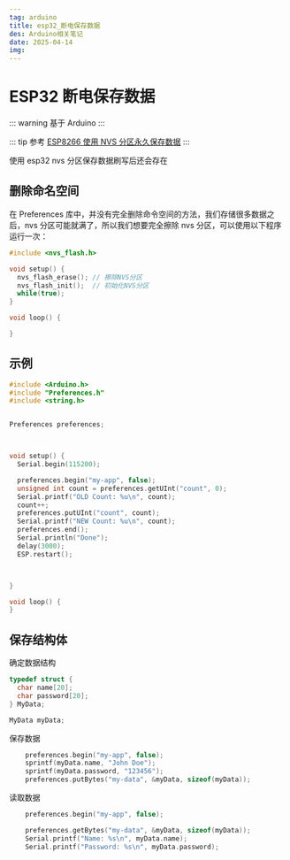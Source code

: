 ```yaml
---
tag: arduino
title: esp32_断电保存数据
des: Arduino相关笔记
date: 2025-04-14
img: 
---
```


# ESP32 断电保存数据

::: warning
基于 Arduino
:::

::: tip 参考
[ESP8266 使用 NVS 分区永久保存数据](https://juejin.cn/post/7155479311045099533)
:::

使用 esp32 nvs 分区保存数据刷写后还会存在

## 删除命名空间

在 Preferences 库中，并没有完全删除命令空间的方法，我们存储很多数据之后，nvs 分区可能就满了，所以我们想要完全擦除 nvs 分区，可以使用以下程序运行一次：

```c
#include <nvs_flash.h>

void setup() {
  nvs_flash_erase(); // 擦除NVS分区
  nvs_flash_init();  // 初始化NVS分区
  while(true);
}

void loop() {

}
```

## 示例

```c
#include <Arduino.h>
#include "Preferences.h"
#include <string.h>


Preferences preferences;



void setup() {
  Serial.begin(115200);

  preferences.begin("my-app", false);
  unsigned int count = preferences.getUInt("count", 0);
  Serial.printf("OLD Count: %u\n", count);
  count++;
  preferences.putUInt("count", count);
  Serial.printf("NEW Count: %u\n", count);
  preferences.end();
  Serial.println("Done");
  delay(3000);
  ESP.restart();



}

void loop() {
}

```


## 保存结构体

确定数据结构
```c
typedef struct {
  char name[20];
  char password[20];
} MyData;

MyData myData;

```

保存数据
```c
    preferences.begin("my-app", false);
    sprintf(myData.name, "John Doe");
    sprintf(myData.password, "123456"); 
    preferences.putBytes("my-data", &myData, sizeof(myData));
```

读取数据
```c
    preferences.begin("my-app", false);

    preferences.getBytes("my-data", &myData, sizeof(myData));
    Serial.printf("Name: %s\n", myData.name);
    Serial.printf("Password: %s\n", myData.password);
```
